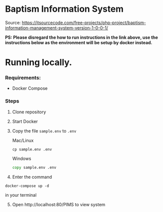 # Baptism Information System

Source: https://itsourcecode.com/free-projects/php-project/baptism-information-management-system-version-1-0-0-1/

**PS: Please disregard the how to run instructions in the link above, use the instructions below as the environment will be setup by docker instead.**

# Running locally.

### Requirements:

- Docker Compose

### Steps

1. Clone repository
2. Start Docker
3. Copy the file `sample.env` to `.env`

    Mac/Linux
    ```shell
    cp sample.env .env
    ```

    Windows
    ```bat
    copy sample.env .env
    ```

4. Enter the command

```shell 
docker-compose up -d
``` 
in your terminal 

5. Open http://localhost:80/PIMS to view system